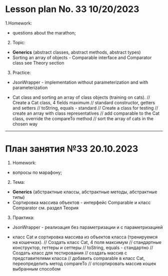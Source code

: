 # Lesson plan No. 33 10/20/2023

1.Homework:
- questions about the marathon;

2. Topic:
- **Generics** (abstract classes, abstract methods, abstract types)
- Sorting an array of objects - Comparable<T> interface and Comparator<T> class
  see Theory section

3. Practice:

- JsonWrapper - implementation without parameterization and with parameterization

- Cat class and sorting an array of class objects (training on cats).
  // Create a Cat class, 4 fields maximum
  // standard constructor, getters and setters
  // toString, equals - standard
  // Create a class for testing
  // create an array with class representatives
  // add comparable to the Cat class, override the compareTo method
  // sort the array of cats in the chosen way


___________________________________________

# План занятия №33 20.10.2023

1. Homework:
- вопросы по марафону;

2. Тема:
- **Generics** (абстрактные классы, абстрактные методы, абстрактные типы)
- Сортировка массива объектов - интерфейс Comparable<T> и класс Comparator<T>
см. раздел Теория

3. Практика:

- JsonWrapper - реализация без параметризации и с параметризацией

- класс Cat и сортировка массива из объектов класса (тренируемся на кошечках).
  // Cоздать класс Cat, 4 поля максимум
  // стандартные конструктор, геттеры и сеттеры
  // toString, equals - стандартно 
  // Создать класс для тестирования
  // создать массив с представителями класса
  // добавить comparable в класс Cat, переопределить метод compareTo
  // отсортировать массив кошек выбранным способом





